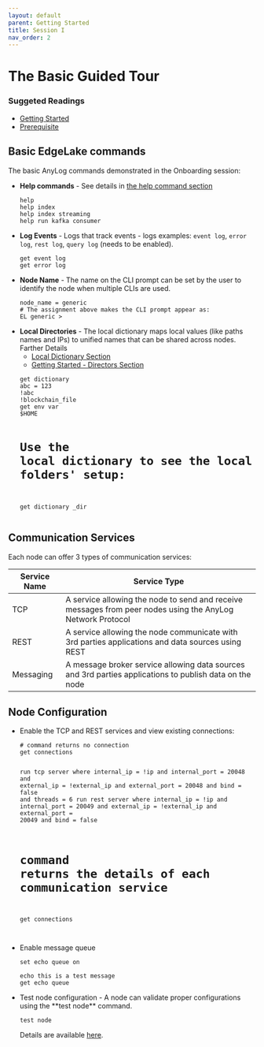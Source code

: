 ```yaml
---
layout: default
parent: Getting Started
title: Session I
nav_order: 2
---
```

# The Basic Guided Tour

### Suggeted Readings
* [Getting Started](..%2Fgetting_started.md)
* [Prerequisite](prerequisite.md)

## Basic EdgeLake commands

The basic AnyLog commands demonstrated in the Onboarding session:

<ul>
    <li><b>Help commands</b> - See details in <a href="https://github.com/AnyLog-co/documentation/blob/master/getting%20started.md#the-help-command" target="blank">the help command section</a>
        <pre class="code-frame"><code class="language-anylog">help
help index
help index streaming
help run kafka consumer</code></pre></li>
    <li><b>Log Events</b> - Logs that track events - logs examples: <code class="language-anylog">event log</code>, 
<code class="language-anylog">error log</code>, <code class="language-anylog">rest log</code>, 
<code class="language-anylog">query log</code> (needs to be enabled).
    <pre class="code-frame"><code class="language-anylog">get event log
get error log</code></pre>
</li>
    <li><b>Node Name</b> - The name on the CLI prompt can be set by the user to identify the node when multiple CLIs are used.
    <pre class="code-frame"><code class="language-anylog">node_name = generic
# The assignment above makes the CLI prompt appear as:
EL generic >
</code></pre>
</li>
    <li><b>Local Directories</b> - The local dictionary maps local values (like paths names and IPs) to unified names that can 
be shared across nodes. Farther Details
    <ul>
        <li><a href="https://github.com/AnyLog-co/documentation/blob/master/dictionary.md#the-local-dictionary" target="_blank">Local Dictionary Section</a></li>
        <li><a href="..%2Fgetting_started.md/#nodes-directory-structure">Getting Started - Directors Section</a></li>
    </ul>
    <pre class="code-frame"><code class="language-anylog">get dictionary
abc = 123
!abc
!blockchain_file
get env var
$HOME

# Use the local dictionary to see the local folders' setup:
get dictionary _dir
</code></pre>
</li>
</ul>


## Communication Services

Each node can offer 3 types of communication services:

| Service Name   | Service Type |
| ------------- | ------------- |
| TCP  | A service allowing the node to send and receive messages from peer nodes using the AnyLog Network Protocol |
| REST  | A service allowing the node communicate with 3rd parties applications and data sources using REST |
| Messaging  | A message broker service allowing data sources and 3rd parties applications to publish data on the node |

## Node Configuration

<ul>
    <li>Enable the TCP and REST services and view existing connections:
<pre class="code-frame"><code class="language-anylog"># command returns no connection
get connections   

run tcp server where internal_ip = !ip and internal_port = 20048 and external_ip = !external_ip and external_port = 20048 and bind = false and threads = 6
run rest server where internal_ip = !ip and internal_port = 20049 and external_ip = !external_ip and external_port = 20049 and bind = false

# command returns the details of each communication service
get connections   
</code></pre></li>
    <li>Enable message queue
<pre class="code-frame"><code class="language-anylog">set echo queue on

echo this is a test message
get echo queue
</code></pre>
</li>
    <li>Test node configuration - A node can validate proper configurations using the **test node** command.
<pre class="code-frame"><code class="language-anylog">test node</code></pre>
Details are available <a href="https://github.com/AnyLog-co/documentation/blob/master/test%20commands.md#test-node" target="_blank">here</a>.
</li>
</ul>

